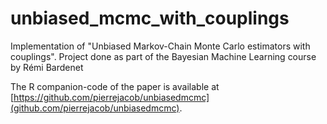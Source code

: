 # unbiased_mcmc_with_couplings

Implementation of "Unbiased Markov-Chain Monte Carlo estimators with couplings". Project done as part of the Bayesian
Machine Learning course by Rémi Bardenet

The R companion-code of the paper is available at [https://github.com/pierrejacob/unbiasedmcmc](github.com/pierrejacob/unbiasedmcmc).

